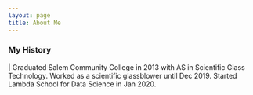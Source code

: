 ```yaml
---
layout: page
title: About Me
---
```

### My History
|
  Graduated Salem Community College in 2013 with AS in Scientific Glass Technology.
  Worked as a scientific glassblower until Dec 2019.
  Started Lambda School for Data Science in Jan 2020.

